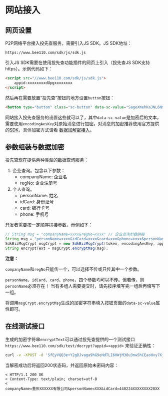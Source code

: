# 网站接入

## 网页设置

P2P网络平台接入投先查服务，需要引入JS SDK。JS SDK地址：

```
https://www.bee110.com/sdk/js/sdk.js
```

引入JS SDK需要在使用投先查功能插件的网页上引入（投先查JS SDK支持https）。示例代码如下：

```html
<script src="//www.bee110.com/sdk/js/sdk.js">
    appid:xxxxxxxxdUpgxxxxxxxx
</script>
```

然后再在需要放置“投先查”按钮的地方设置`button`按钮：

```html
<button type="button" class="sc-button" data-sc-value="SageXmehKaJNL6N9ALcuVoMfMknJpfDvzWmaZp/4l/1GYRcup8YuiY57UU1lqsWr2IILN779HmjiClQdKxf5hJ9WR/CNl/qYsTEcph2Y4TTpj52oNEaEWf8R+bkKXyevE4dkL/WILoezLMF220IRMpZfDstBF+91jJmmQh63XoM=">投先查（重庆XXXXXX有限公司）</button>
```

网站接入投先查服务的设置这些就可以了，其中`data-sc-value`是加密后的文本，需要使用`encodingAesKey`对原始消息进行加密。对消息的加密推荐使用官方提供的[SDK](../dev/sdk.md)，具体加密方式请看 [数据加解密接入](../dev/encrypt.md)。

## 参数组装与数据加密

投先查现在提供两种类型的数据查询服务：

1. 企业查询。包含以下参数：
    - companyName: 企业名
    - regNo: 企业注册号
2. 个人查询。
    - personName: 姓名
    - idCard: 身份证号
    - card: 银行卡号
    - phone: 手机号

开发者需要按一定顺序拼接参数，示例如下：

```java
// String msg = "companyName=xxxx&regNo=xxxx" // 企业查询参数拼接
String msg = "personName=xxxx&idCard=xxxx&card=xxx&phone=xxxx&personName=xxxxx&phone=xxxx&card=xxxx";
SdkBizMsgCrypt msgCrypt = new SdkBizMsgCrypt(token, encodingAesKey, appid);
String encryptText = msgCrypt.encryptMsg(msg);
```

**注意：**

`companyName`和`regNo`只能传一个，可以选择不传或只传其中一个参数。

`personName`、`idCard`、`card`、`phone`，四个参数均可以不传。但若传，则`personName`必须存在！
当有多组人需要提交时，请先按序填写完一组后再填写下一组。

将调用`msgCrypt.encryptMsg`生成的加密字符串填入按钮页面的`data-sc-value`属性即可。

## 在线测试接口

生成的加密字符串`encryptText`可以通过投先查提供的一个测试接口 `https://www.bee110.com/sdk/test/decrypt?appid=<appid>` 来验证正确性：

```bash
curl -v -XPOST -d 'SfEyVQQ3e+Y2gDJvaga9hG9eHdTLI6HWjM30u3nw5hCEaoHvy7XjbR6m0tcoeMYXjRLplGWkOGTr0gwHDo6SkoOEZDBaoyP/ZrcsvhsJLOjHu7RBKi10IKMcqe22/wAmDmliiivwtWuFXcDAYblTfsCx6rlpkjkHCFaSnMd48fw=' "https://www.bee110.com/sdk/test/decrypt?appid=t5TK63TodUpgink1yg0o"
```

当解密成功后将返回200状态码，并返回原始未密码内容：

```
< HTTP/1.1 200 OK
< Content-Type: text/plain; charset=utf-8
< 
companyName=重庆XXXXXX有限公司&personName=XXX&idCard=440224XXXXXXXX28XX
```

